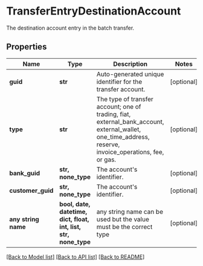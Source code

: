 # TransferEntryDestinationAccount

The destination account entry in the batch transfer.

## Properties
Name | Type | Description | Notes
------------ | ------------- | ------------- | -------------
**guid** | **str** | Auto-generated unique identifier for the transfer account. | [optional] 
**type** | **str** | The type of transfer account; one of trading, fiat, external_bank_account, external_wallet, one_time_address, reserve, invoice_operations, fee, or gas. | [optional] 
**bank_guid** | **str, none_type** | The account&#39;s identifier. | [optional] 
**customer_guid** | **str, none_type** | The account&#39;s identifier. | [optional] 
**any string name** | **bool, date, datetime, dict, float, int, list, str, none_type** | any string name can be used but the value must be the correct type | [optional]

[[Back to Model list]](../README.md#documentation-for-models) [[Back to API list]](../README.md#documentation-for-api-endpoints) [[Back to README]](../README.md)


